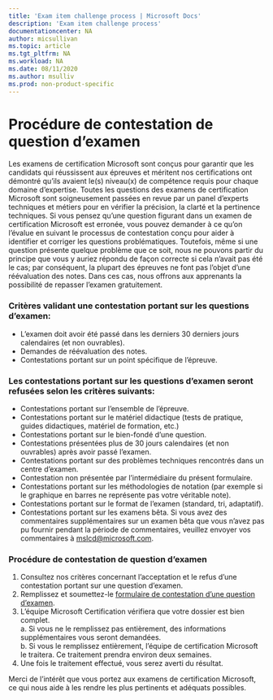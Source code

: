```yaml
---
title: 'Exam item challenge process | Microsoft Docs'
description: 'Exam item challenge process' 
documentationcenter: NA 
author: micsullivan
ms.topic: article
ms.tgt_pltfrm: NA
ms.workload: NA
ms.date: 08/11/2020
ms.author: msulliv
ms.prod: non-product-specific
---
```

# Procédure de contestation de question d’examen

Les examens de certification Microsoft sont conçus pour garantir que les candidats qui réussissent aux épreuves et méritent nos certifications ont démontré qu’ils avaient le(s) niveau(x) de compétence requis pour chaque domaine d’expertise. Toutes les questions des examens de certification Microsoft sont soigneusement passées en revue par un panel d’experts techniques et métiers pour en vérifier la précision, la clarté et la pertinence techniques. Si vous pensez qu’une question figurant dans un examen de certification Microsoft est erronée, vous pouvez demander à ce qu’on l’évalue en suivant le processus de contestation conçu pour aider à identifier et corriger les questions problématiques. Toutefois, même si une question présente quelque problème que ce soit, nous ne pouvons partir du principe que vous y auriez répondu de façon correcte si cela n’avait pas été le cas; par conséquent, la plupart des épreuves ne font pas l’objet d’une réévaluation des notes. Dans ces cas, nous offrons aux apprenants la possibilité de repasser l’examen gratuitement.

### Critères validant une contestation portant sur les questions d’examen:

- L’examen doit avoir été passé dans les derniers 30 derniers jours calendaires (et non ouvrables).
- Demandes de réévaluation des notes.
- Contestations portant sur un point spécifique de l’épreuve.

### Les contestations portant sur les questions d’examen seront refusées selon les critères suivants:

- Contestations portant sur l’ensemble de l’épreuve.
- Contestations portant sur le matériel didactique (tests de pratique, guides didactiques, matériel de formation, etc.)
- Contestations portant sur le bien-fondé d’une question.
- Contestations présentées plus de 30 jours calendaires (et non ouvrables) après avoir passé l’examen.
- Contestations portant sur des problèmes techniques rencontrés dans un centre d’examen.
- Contestation non présentée par l’intermédiaire du présent formulaire.
- Contestations portant sur les méthodologies de notation (par exemple si le graphique en barres ne représente pas votre véritable note).
- Contestations portant sur le format de l’examen (standard, tri, adaptatif).
- Contestations portant sur les examens bêta. Si vous avez des commentaires supplémentaires sur un examen bêta que vous n’avez pas pu fournir pendant la période de commentaires, veuillez envoyer vos commentaires à [mslcd@microsoft.com](mailto:mslcd@microsoft.com).

### Procédure de contestation de question d’examen

1. Consultez nos critères concernant l’acceptation et le refus d’une contestation portant sur une question d’examen.
2. Remplissez et soumettez-le [formulaire de contestation d’une question d’examen](https://forms.office.com/Pages/ResponsePage.aspx?id=v4j5cvGGr0GRqy180BHbR_ISAtLPKo9OtWclB8hC17dUOEpJNklTMlBWWFc0UUI2VjJBTUI5REVWUC4u).
3. L’équipe Microsoft Certification vérifiera que votre dossier est bien complet.  
   a. Si vous ne le remplissez pas entièrement, des informations supplémentaires vous seront demandées.  
   b. Si vous le remplissez entièrement, l’équipe de certification Microsoft le traitera. Ce traitement prendra environ deux semaines.
4. Une fois le traitement effectué, vous serez averti du résultat.

Merci de l’intérêt que vous portez aux examens de certification Microsoft, ce qui nous aide à les rendre les plus pertinents et adéquats possibles.
